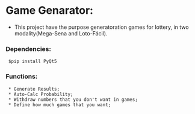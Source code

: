 # Game Genarator:
 * This project have the purpose generatoration games for lottery, in two modality(Mega-Sena and Loto-Fácil).

### Dependencies:
```
 $pip install PyQt5
```
### Functions:
```
 * Generate Results;
 * Auto-Calc Probability;
 * Withdraw numbers that you don't want in games;
 * Define how much games that you want;
```
    
    
